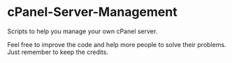 # cPanel-Server-Management
Scripts to help you manage your own cPanel server.

Feel free to improve the code and help more people to solve their problems. Just remember to keep the credits.
